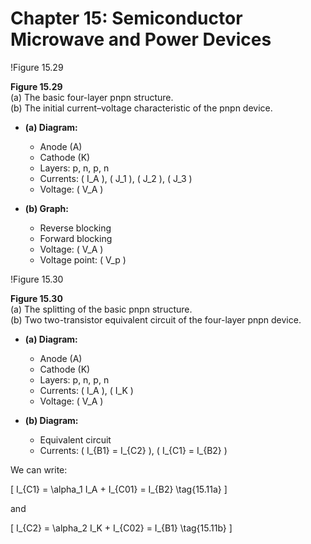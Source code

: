 # Chapter 15: Semiconductor Microwave and Power Devices

!Figure 15.29

**Figure 15.29**  
(a) The basic four-layer pnpn structure.  
(b) The initial current–voltage characteristic of the pnpn device.

- **(a) Diagram:**
  - Anode (A)
  - Cathode (K)
  - Layers: p, n, p, n
  - Currents: \( I_A \), \( J_1 \), \( J_2 \), \( J_3 \)
  - Voltage: \( V_A \)

- **(b) Graph:**
  - Reverse blocking
  - Forward blocking
  - Voltage: \( V_A \)
  - Voltage point: \( V_p \)

!Figure 15.30

**Figure 15.30**  
(a) The splitting of the basic pnpn structure.  
(b) Two two-transistor equivalent circuit of the four-layer pnpn device.

- **(a) Diagram:**
  - Anode (A)
  - Cathode (K)
  - Layers: p, n, p, n
  - Currents: \( I_A \), \( I_K \)
  - Voltage: \( V_A \)

- **(b) Diagram:**
  - Equivalent circuit
  - Currents: \( I_{B1} = I_{C2} \), \( I_{C1} = I_{B2} \)

We can write:

\[
I_{C1} = \alpha_1 I_A + I_{C01} = I_{B2} \tag{15.11a}
\]

and

\[
I_{C2} = \alpha_2 I_K + I_{C02} = I_{B1} \tag{15.11b}
\]